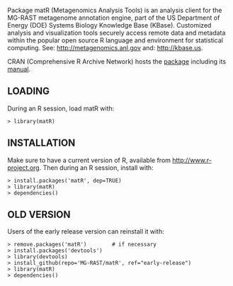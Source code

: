 Package matR (Metagenomics Analysis Tools) is an analysis client for the 
MG-RAST metagenome annotation engine, part of the US Department of Energy (DOE)
Systems Biology Knowledge Base (KBase).  Customized analysis and visualization
tools securely access remote data and metadata within the popular open source R 
language and environment for statistical computing.  See: http://metagenomics.anl.gov
and: http://kbase.us.

CRAN (Comprehensive R Archive Network) hosts 
the [package](http://cran.r-project.org/web/packages/matR/index.html)
including 
its [manual](http://cran.r-project.org/web/packages/matR/matR.pdf).

LOADING
-------
During an R session, load matR with:

	> library(matR)

INSTALLATION
------------
Make sure to have a current version of R, available from http://www.r-project.org.
Then during an R session, install with:

	> install.packages('matR', dep=TRUE)
	> library(matR)
	> dependencies()

OLD VERSION
-------------
Users of the early release version can reinstall it with:

	> remove.packages('matR')        # if necessary
	> install.packages('devtools')
	> library(devtools)
	> install_github(repo='MG-RAST/matR', ref="early-release")
	> library(matR)
	> dependencies()

